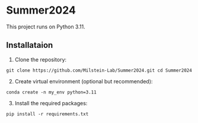# Summer2024

This project runs on Python 3.11.

## Installataion

1. Clone the repository:
```
git clone https://github.com/Milstein-Lab/Summer2024.git cd Summer2024
```

2. Create virtual environment (optional but recommended):
```
conda create -n my_env python=3.11
```

3. Install the required packages:
```
pip install -r requirements.txt
```
